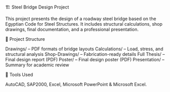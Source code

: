 🏗️ Steel Bridge Design Project

This project presents the design of a roadway steel bridge based on the Egyptian Code for Steel Structures. It includes structural calculations, shop drawings, final documentation, and a professional presentation.

📂 Project Structure

Drawings/ – PDF formats of bridge layouts
Calculations/ – Load, stress, and structural analysis
Shop-Drawings/ – Fabrication-ready details
Full Thesis/ – Final design report (PDF)
Poster/ – Final design poster (PDF)
Presentation/ – Summary for academic review

🧰 Tools Used

AutoCAD, SAP2000, Excel, Microsoft PowerPoint & Microsoft Excel.
